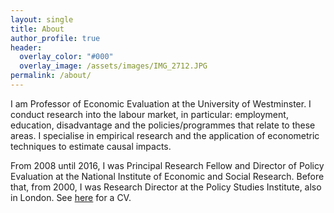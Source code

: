 ```yaml
---
layout: single
title: About
author_profile: true
header:  
  overlay_color: "#000"
  overlay_image: /assets/images/IMG_2712.JPG
permalink: /about/
---
```


I am Professor of Economic Evaluation at the University of Westminster.  I conduct research into the labour market, in particular: employment, education, disadvantage and the policies/programmes that relate to these areas.  I specialise in empirical research and the application of econometric techniques to estimate causal impacts.  

From 2008 until 2016, I was Principal Research Fellow and Director of Policy Evaluation at the National Institute of Economic and Social Research. Before that, from 2000, I was Research Director at the Policy Studies Institute, also in London.  See [here](/assets/docs/CV.pdf) for a CV.